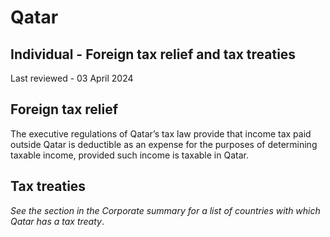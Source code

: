 # Qatar
## Individual - Foreign tax relief and tax treaties
Last reviewed - 03 April 2024
## Foreign tax relief
The executive regulations of Qatar’s tax law provide that income tax paid outside Qatar is deductible as an expense for the purposes of determining taxable income, provided such income is taxable in Qatar.
## Tax treaties
_See the_ _section in the Corporate summary for a list of countries with which Qatar has a tax treaty_.
